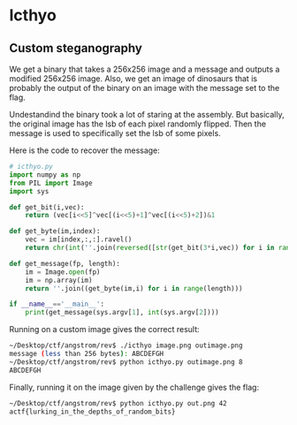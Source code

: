 # Icthyo
## Custom steganography

We get a binary that takes a 256x256 image and a message and outputs a modified 256x256 image. Also, we get an image of dinosaurs that is probably the output of the binary on an image with the message set to the flag.

Undestandind the binary took a lot of staring at the assembly. But basically, the original image has the lsb of each pixel randomly flipped. Then the message is used to specifically set the lsb of some pixels.

Here is the code to recover the message:
```python
# icthyo.py
import numpy as np
from PIL import Image
import sys

def get_bit(i,vec):
    return (vec[i<<5]^vec[(i<<5)+1]^vec[(i<<5)+2])&1

def get_byte(im,index):
    vec = im[index,:,:].ravel()
    return chr(int(''.join(reversed([str(get_bit(3*i,vec)) for i in range(7)])),2))

def get_message(fp, length):
    im = Image.open(fp)
    im = np.array(im)
    return ''.join((get_byte(im,i) for i in range(length)))

if __name__=='__main__':
    print(get_message(sys.argv[1], int(sys.argv[2])))
```

Running on a custom image gives the correct result:
```bash
~/Desktop/ctf/angstrom/rev$ ./icthyo image.png outimage.png
message (less than 256 bytes): ABCDEFGH
~/Desktop/ctf/angstrom/rev$ python icthyo.py outimage.png 8
ABCDEFGH
```

Finally, running it on the image given by the challenge gives the flag:
```bash
~/Desktop/ctf/angstrom/rev$ python icthyo.py out.png 42
actf{lurking_in_the_depths_of_random_bits}
```
